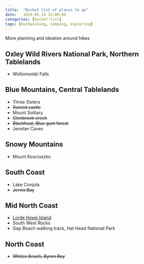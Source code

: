 ```yaml
---
title:  "Bucket list of places to go"
date:   2019-05-19 12:00:00
categories: [bucket-list]
tags: [bushwalking, camping, exploring]
---
```


More planning and ideation around hikes

## Oxley Wild Rivers National Park, Northern Tablelands

- Wollomombi Falls

## Blue Mountains, Central Tablelands

- Three Sisters
- ~~Ruined castle~~
- Mount Solitary
- ~~Glenbrook creek~~
- ~~Blackheat, Blue gum forest~~
- Jenolan Caves

## Snowy Mountains

- Mount Kosciuszko

## South Coast

- Lake Conjola
- ~~Jervis Bay~~

## Mid North Coast

- [Lorde Howe Island](https://www.lordhoweisland.info/)
- South West Rocks
- Gap Beach walking track, Hat Head National Park

## North Coast

- ~~Whites Beach, Byron Bay~~
